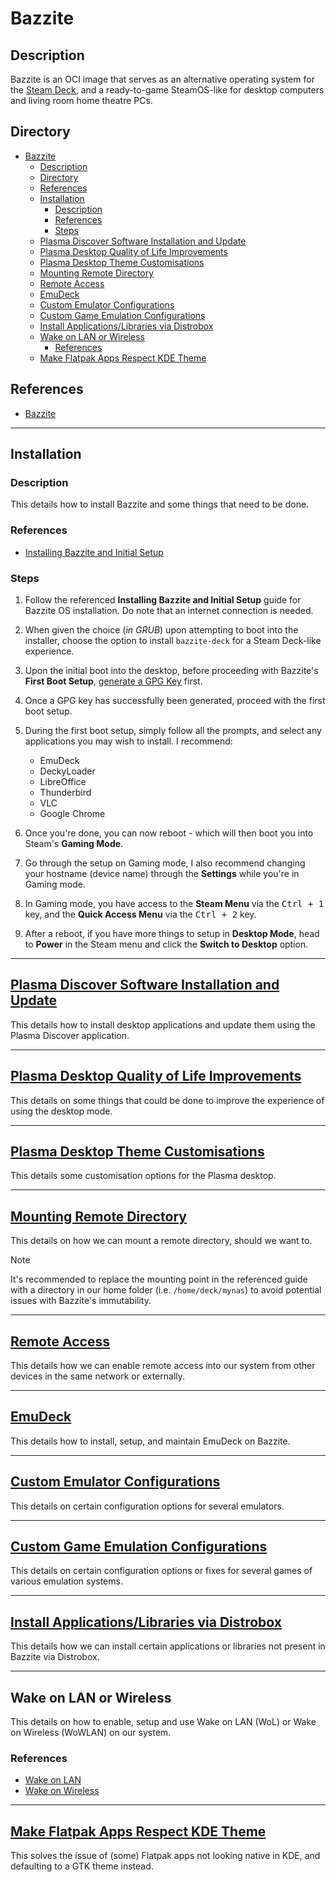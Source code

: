 # Bazzite

## Description

Bazzite is an OCI image that serves as an alternative operating system for the [Steam Deck](https://www.steamdeck.com), and a ready-to-game SteamOS-like for desktop computers and living room home theatre PCs.

## Directory

- [Bazzite](#bazzite)
	- [Description](#description)
	- [Directory](#directory)
	- [References](#references)
	- [Installation](#installation)
		- [Description](#description-1)
		- [References](#references-1)
		- [Steps](#steps)
	- [Plasma Discover Software Installation and Update](#plasma-discover-software-installation-and-update)
	- [Plasma Desktop Quality of Life Improvements](#plasma-desktop-quality-of-life-improvements)
	- [Plasma Desktop Theme Customisations](#plasma-desktop-theme-customisations)
	- [Mounting Remote Directory](#mounting-remote-directory)
	- [Remote Access](#remote-access)
	- [EmuDeck](#emudeck)
	- [Custom Emulator Configurations](#custom-emulator-configurations)
	- [Custom Game Emulation Configurations](#custom-game-emulation-configurations)
	- [Install Applications/Libraries via Distrobox](#install-applicationslibraries-via-distrobox)
	- [Wake on LAN or Wireless](#wake-on-lan-or-wireless)
		- [References](#references-2)
	- [Make Flatpak Apps Respect KDE Theme](#make-flatpak-apps-respect-kde-theme)

## References

- [Bazzite](https://github.com/ublue-os/bazzite)

---

## Installation

### Description

This details how to install Bazzite and some things that need to be done.

### References

- [Installing Bazzite and Initial Setup](https://universal-blue.org/images/bazzite/installation)

### Steps

1. Follow the referenced **Installing Bazzite and Initial Setup** guide for Bazzite OS installation. Do note that an internet connection is needed.

2. When given the choice (_in GRUB_) upon attempting to boot into the installer, choose the option to install `bazzite-deck` for a Steam Deck-like experience.

3. Upon the initial boot into the desktop, before proceeding with Bazzite's **First Boot Setup**, [generate a GPG Key](../topics/gpg.md#generate-gpg-key) first.

4. Once a GPG key has successfully been generated, proceed with the first boot setup.

5. During the first boot setup, simply follow all the prompts, and select any applications you may wish to install. I recommend:
	- EmuDeck
	- DeckyLoader
	- LibreOffice
	- Thunderbird
	- VLC
	- Google Chrome

6. Once you're done, you can now reboot - which will then boot you into Steam's **Gaming Mode**.

7. Go through the setup on Gaming mode, I also recommend changing your hostname (device name) through the **Settings** while you're in Gaming mode.

8. In Gaming mode, you have access to the **Steam Menu** via the <kbd>Ctrl + 1</kbd> key, and the **Quick Access Menu** via the <kbd>Ctrl + 2</kbd> key.

9. After a reboot, if you have more things to setup in **Desktop Mode**, head to **Power** in the Steam menu and click the **Switch to Desktop** option.

---

## [Plasma Discover Software Installation and Update](../topics/plasma-discover.md#software-installation-and-update)

This details how to install desktop applications and update them using the Plasma Discover application.

---

## [Plasma Desktop Quality of Life Improvements](../topics/plasma-desktop.md#quality-of-life-improvements)

This details on some things that could be done to improve the experience of using the desktop mode.

---

## [Plasma Desktop Theme Customisations](../topics/plasma-desktop.md#theme-customisations)

This details some customisation options for the Plasma desktop.

---

## [Mounting Remote Directory](../topics/mounting-remote-dir.md)

This details on how we can mount a remote directory, should we want to.

> [!NOTE]  
> It's recommended to replace the mounting point in the referenced guide with a directory in our home folder (i.e. `/home/deck/mynas`) to avoid potential issues with Bazzite's immutability.

---

## [Remote Access](../topics/remote-access.md)

This details how we can enable remote access into our system from other devices in the same network or externally.

---

## [EmuDeck](../topics/emudeck.md)

This details how to install, setup, and maintain EmuDeck on Bazzite.

---

## [Custom Emulator Configurations](../topics/emulation.md#custom-emulator-configurations)

This details on certain configuration options for several emulators.

---

## [Custom Game Emulation Configurations](../topics/emulation.md#custom-game-emulation-configurations)

This details on certain configuration options or fixes for several games of various emulation systems.

---

## [Install Applications/Libraries via Distrobox](../topics/distrobox.md#software-installation)

This details how we can install certain applications or libraries not present in Bazzite via Distrobox.

---

## Wake on LAN or Wireless

This details on how to enable, setup and use Wake on LAN (WoL) or Wake on Wireless (WoWLAN) on our system.

### References

- [Wake on LAN](../topics/wol.md)
- [Wake on Wireless](../topics/wowlan.md)

---

## [Make Flatpak Apps Respect KDE Theme](../topics/flatpak.md#respect-kde-theme)

This solves the issue of (some) Flatpak apps not looking native in KDE, and defaulting to a GTK theme instead.
